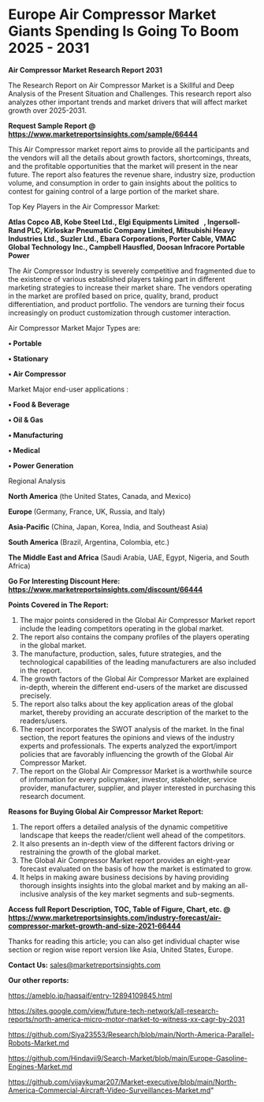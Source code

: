 # Europe Air Compressor Market Giants Spending Is Going To Boom 2025 - 2031

<strong>Air Compressor Market Research Report 2031</strong>

The Research Report on Air Compressor Market is a Skillful and Deep Analysis of the Present Situation and Challenges. This research report also analyzes other important trends and market drivers that will affect market growth over 2025-2031.

<strong>Request Sample Report @ <a href=https://www.marketreportsinsights.com/sample/66444>https://www.marketreportsinsights.com/sample/66444</a></strong>

This Air Compressor market report aims to provide all the participants and the vendors will all the details about growth factors, shortcomings, threats, and the profitable opportunities that the market will present in the near future. The report also features the revenue share, industry size, production volume, and consumption in order to gain insights about the politics to contest for gaining control of a large portion of the market share.

Top Key Players in the Air Compressor Market:

<strong>Atlas Copco AB, Kobe Steel Ltd., Elgi Equipments Limited   , Ingersoll-Rand PLC, Kirloskar Pneumatic Company Limited, Mitsubishi Heavy Industries Ltd., Suzler Ltd., Ebara Corporations, Porter Cable, VMAC Global Technology Inc., Campbell Hausfled, Doosan Infracore Portable Power</strong>

The Air Compressor Industry is severely competitive and fragmented due to the existence of various established players taking part in different marketing strategies to increase their market share. The vendors operating in the market are profiled based on price, quality, brand, product differentiation, and product portfolio. The vendors are turning their focus increasingly on product customization through customer interaction.

Air Compressor Market Major Types are:

<strong>• Portable

• Stationary

• Air Compressor</strong>

Market Major end-user applications :

<strong>• Food & Beverage

• Oil & Gas

• Manufacturing

• Medical

• Power Generation</strong>

Regional Analysis

</u><strong><b>North America</b></strong> (the United States, Canada, and Mexico)

<strong><b>Europe </b></strong>(Germany, France, UK, Russia, and Italy)

<strong><b>Asia-Pacific</b></strong> (China, Japan, Korea, India, and Southeast Asia)

<strong><b>South America</b></strong> (Brazil, Argentina, Colombia, etc.)

<strong><b>The Middle East and Africa</b></strong> (Saudi Arabia, UAE, Egypt, Nigeria, and South Africa)

<strong>Go For Interesting Discount Here: <a href=https://www.marketreportsinsights.com/discount/66444>https://www.marketreportsinsights.com/discount/66444</a></strong>

<strong>Points Covered in The Report:</strong>
<ol>
  <li>The major points considered in the Global Air Compressor Market report include the leading competitors operating in the global market.</li>
  <li>The report also contains the company profiles of the players operating in the global market.</li>
  <li>The manufacture, production, sales, future strategies, and the technological capabilities of the leading manufacturers are also included in the report.</li>
  <li>The growth factors of the Global Air Compressor Market are explained in-depth, wherein the different end-users of the market are discussed precisely.</li>
  <li>The report also talks about the key application areas of the global market, thereby providing an accurate description of the market to the readers/users.</li>
  <li>The report incorporates the SWOT analysis of the market. In the final section, the report features the opinions and views of the industry experts and professionals. The experts analyzed the export/import policies that are favorably influencing the growth of the Global Air Compressor Market.</li>
  <li>The report on the Global Air Compressor Market is a worthwhile source of information for every policymaker, investor, stakeholder, service provider, manufacturer, supplier, and player interested in purchasing this research document.</li>
</ol>
<strong>Reasons for Buying Global Air Compressor Market Report:</strong>

<ol>
  <li>The report offers a detailed analysis of the dynamic competitive landscape that keeps the reader/client well ahead of the competitors.</li>
  <li>It also presents an in-depth view of the different factors driving or restraining the growth of the global market.</li>
  <li>The Global Air Compressor Market report provides an eight-year forecast evaluated on the basis of how the market is estimated to grow.</li>
  <li>It helps in making aware business decisions by having providing thorough insights insights into the global market and by making an all-inclusive analysis of the key market segments and sub-segments.</li>
</ol>
<strong>Access full Report Description, TOC, Table of Figure, Chart, etc. @ <a href=https://www.marketreportsinsights.com/industry-forecast/air-compressor-market-growth-and-size-2021-66444>https://www.marketreportsinsights.com/industry-forecast/air-compressor-market-growth-and-size-2021-66444</a></strong>


Thanks for reading this article; you can also get individual chapter wise section or region wise report version like Asia, United States, Europe.

<strong>Contact Us:</strong>
sales@marketreportsinsights.com

<strong>Our other reports:</strong>

<a href=https://ameblo.jp/haqsaif/entry-12894109845.html>https://ameblo.jp/haqsaif/entry-12894109845.html</a>

<a href=https://sites.google.com/view/future-tech-network/all-research-reports/north-america-micro-motor-market-to-witness-xx-cagr-by-2031>https://sites.google.com/view/future-tech-network/all-research-reports/north-america-micro-motor-market-to-witness-xx-cagr-by-2031</a>

<a href=https://github.com/Siya23553/Research/blob/main/North-America-Parallel-Robots-Market.md>https://github.com/Siya23553/Research/blob/main/North-America-Parallel-Robots-Market.md</a>

<a href=https://github.com/Hindavii9/Search-Market/blob/main/Europe-Gasoline-Engines-Market.md>https://github.com/Hindavii9/Search-Market/blob/main/Europe-Gasoline-Engines-Market.md</a>

<a href=https://github.com/vijaykumar207/Market-executive/blob/main/North-America-Commercial-Aircraft-Video-Surveillances-Market.md>https://github.com/vijaykumar207/Market-executive/blob/main/North-America-Commercial-Aircraft-Video-Surveillances-Market.md</a>"
